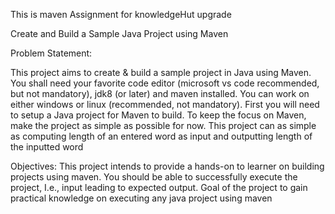 This is maven Assignment for knowledgeHut upgrade

Create and Build a Sample Java Project using Maven

Problem Statement:

This project aims to create & build a sample project in Java using Maven. You shall need your favorite code editor (microsoft vs code recommended, but not mandatory), jdk8 (or later) and maven installed. You can work on either windows or linux (recommended, not mandatory).
First you will need to setup a Java project for Maven to build. To keep the focus on Maven, make the project as simple as possible for now. This project can as simple as computing length of an entered word as input and outputting length of the inputted word
 

Objectives:
This project intends to provide a hands-on to learner on building projects using maven. You should be able to successfully execute the project, I.e., input leading to expected output.
Goal of the project to gain practical knowledge on executing any java project using maven
